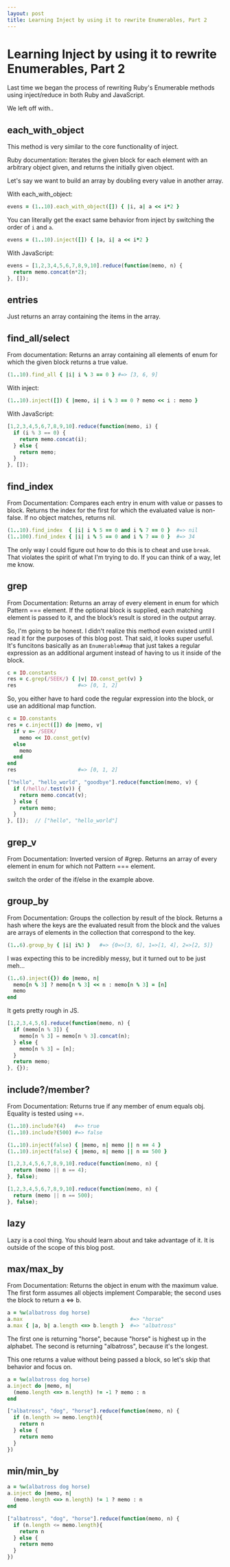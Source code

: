 ```yaml
---
layout: post
title: Learning Inject by using it to rewrite Enumerables, Part 2
---
```


# Learning Inject by using it to rewrite Enumerables, Part 2

Last time we began the process of rewriting Ruby's Enumerable methods using inject/reduce in both Ruby and JavaScript.

We left off with..

## each_with_object

This method is very similar to the core functionality of inject.

Ruby documentation: Iterates the given block for each element with an arbitrary object given, and returns the initially given object.

Let's say we want to build an array by doubling every value in another array.

With each_with_object:

```ruby
evens = (1..10).each_with_object([]) { |i, a| a << i*2 }
```

You can literally get the exact same behavior from inject by switching the order of `i` and `a`.

```ruby
evens = (1..10).inject([]) { |a, i| a << i*2 }
```

With JavaScript:

```javascript
evens = [1,2,3,4,5,6,7,8,9,10].reduce(function(memo, n) {
  return memo.concat(n*2);
}, []);
```


## entries

Just returns an array containing the items in the array.


## find_all/select

From documentation: Returns an array containing all elements of enum for which the given block returns a true value.

```ruby
(1..10).find_all { |i| i % 3 == 0 } #=> [3, 6, 9]
```

With inject:

```ruby
(1..10).inject([]) { |memo, i| i % 3 == 0 ? memo << i : memo }
```

With JavaScript:

```javascript
[1,2,3,4,5,6,7,8,9,10].reduce(function(memo, i) {
  if (i % 3 == 0) {
    return memo.concat(i);
  } else {
    return memo;
  }
}, []);
```


## find_index

From Documentation: Compares each entry in enum with value or passes to block. Returns the index for the first for which the evaluated value is non-false. If no object matches, returns nil.

```ruby
(1..10).find_index  { |i| i % 5 == 0 and i % 7 == 0 }  #=> nil
(1..100).find_index { |i| i % 5 == 0 and i % 7 == 0 }  #=> 34
```

The only way I could figure out how to do this is to cheat and use `break`. That violates the spirit of what I'm trying to do. If you can think of a way, let me know.


## grep

From Documentation: Returns an array of every element in enum for which Pattern === element. If the optional block is supplied, each matching element is passed to it, and the block’s result is stored in the output array.

So, I'm going to be honest. I didn't realize this method even existed until I read it for the purposes of this blog post. That said, it looks super useful. It's funcitons basically as an `Enumerable#map` that just takes a regular expression as an additional argument instead of having to us it inside of the block.

```ruby
c = IO.constants
res = c.grep(/SEEK/) { |v| IO.const_get(v) }
res                    #=> [0, 1, 2]
```

So, you either have to hard code the regular expression into the block, or use an additional map function.

```ruby
c = IO.constants
res = c.inject([]) do |memo, v|
  if v =~ /SEEK/
    memo << IO.const_get(v)
  else
    memo
  end
end
res                    #=> [0, 1, 2]
```

```javascript
["hello", "hello_world", "goodbye"].reduce(function(memo, v) {
  if (/hello/.test(v)) {
    return memo.concat(v);
  } else {
    return memo;
  }
}, []);  // ["hello", "hello_world"]
```


## grep_v

From Documentation: Inverted version of #grep. Returns an array of every element in enum for which not Pattern === element.

switch the order of the if/else in the example above.


## group_by

From Documentation: Groups the collection by result of the block. Returns a hash where the keys are the evaluated result from the block and the values are arrays of elements in the collection that correspond to the key.

```ruby
(1..6).group_by { |i| i%3 }   #=> {0=>[3, 6], 1=>[1, 4], 2=>[2, 5]}
```

I was expecting this to be incredibly messy, but it turned out to be just meh...

```ruby
(1..6).inject({}) do |memo, n|
  memo[n % 3] ? memo[n % 3] << n : memo[n % 3] = [n]
  memo
end
```

It gets pretty rough in JS.

```javascript
[1,2,3,4,5,6].reduce(function(memo, n) {
  if (memo[n % 3]) {
    memo[n % 3] = memo[n % 3].concat(n);
  } else {
    memo[n % 3] = [n];
  }
  return memo;
}, {});
```


## include?/member?

From Documentation: Returns true if any member of enum equals obj. Equality is tested using ==.

```ruby
(1..10).include?(4)   #=> true
(1..10).include?(500) #=> false
```

```ruby
(1..10).inject(false) { |memo, n| memo || n == 4 }
(1..10).inject(false) { |memo, n| memo || n == 500 }
```

```javascript
[1,2,3,4,5,6,7,8,9,10].reduce(function(memo, n) {
  return (memo || n == 4);
}, false);

[1,2,3,4,5,6,7,8,9,10].reduce(function(memo, n) {
  return (memo || n == 500);
}, false);
```


## lazy

Lazy is a cool thing. You should learn about and take advantage of it. It is outside of the scope of this blog post.


## max/max_by

From Documentation: Returns the object in enum with the maximum value. The first form assumes all objects implement Comparable; the second uses the block to return a <=> b.

```ruby
a = %w(albatross dog horse)
a.max                                   #=> "horse"
a.max { |a, b| a.length <=> b.length }  #=> "albatross"
```

The first one is returning "horse", because "horse" is highest up in the alphabet. The second is returning "albatross", because it's the longest.

This one returns a value without being passed a block, so let's skip that behavior and focus on.

```ruby
a = %w(albatross dog horse)
a.inject do |memo, n|
  (memo.length <=> n.length) != -1 ? memo : n
end
```

```javascript
["albatross", "dog", "horse"].reduce(function(memo, n) {
  if (n.length >= memo.length){
    return n
  } else {
    return memo
  }
})
```

## min/min_by

```ruby
a = %w(albatross dog horse)
a.inject do |memo, n|
  (memo.length <=> n.length) != 1 ? memo : n
end
```

```javascript
["albatross", "dog", "horse"].reduce(function(memo, n) {
  if (n.length <= memo.length){
    return n
  } else {
    return memo
  }
})
```
